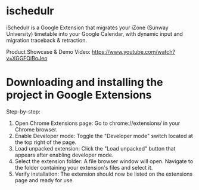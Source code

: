 # ischedulr

iSchedulr is a Google Extension that migrates your iZone (Sunway University) timetable into your Google Calendar, with dynamic input and migration traceback & retraction.

Product Showcase & Demo Video: https://www.youtube.com/watch?v=XGGFOiBoJeo

# Downloading and installing the project in Google Extensions

Step-by-step:
  1. Open Chrome Extensions page: Go to chrome://extensions/ in your Chrome browser.
  2. Enable Developer mode: Toggle the "Developer mode" switch located at the top right of the page.
  3. Load unpacked extension: Click the "Load unpacked" button that appears after enabling developer mode.
  4. Select the extension folder: A file browser window will open. Navigate to the folder containing your extension's files and select it.
  5. Verify installation: The extension should now be listed on the extensions page and ready for use.
